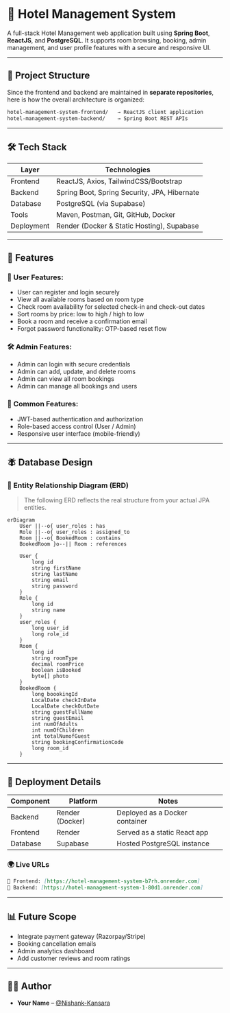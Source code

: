 # 🏨 Hotel Management System

A full-stack Hotel Management web application built using **Spring Boot**, **ReactJS**, and **PostgreSQL**. It supports room browsing, booking, admin management, and user profile features with a secure and responsive UI.

---

## 📁 Project Structure

Since the frontend and backend are maintained in **separate repositories**, here is how the overall architecture is organized:

```bash
hotel-management-system-frontend/   → ReactJS client application
hotel-management-system-backend/    → Spring Boot REST APIs
```

---

## 🛠️ Tech Stack

| Layer      | Technologies                                 |
| ---------- | -------------------------------------------- |
| Frontend   | ReactJS, Axios, TailwindCSS/Bootstrap        |
| Backend    | Spring Boot, Spring Security, JPA, Hibernate |
| Database   | PostgreSQL (via Supabase)                    |
| Tools      | Maven, Postman, Git, GitHub, Docker          |
| Deployment | Render (Docker & Static Hosting), Supabase   |

---

## 🚀 Features

### 👤 User Features:

* User can register and login securely
* View all available rooms based on room type
* Check room availability for selected check-in and check-out dates
* Sort rooms by price: low to high / high to low
* Book a room and receive a confirmation email
* Forgot password functionality: OTP-based reset flow

### 🛠️ Admin Features:

* Admin can login with secure credentials
* Admin can add, update, and delete rooms
* Admin can view all room bookings
* Admin can manage all bookings and users

### 🔐 Common Features:

* JWT-based authentication and authorization
* Role-based access control (User / Admin)
* Responsive user interface (mobile-friendly)

---
## 🪰 Database Design

### 🔗 Entity Relationship Diagram (ERD)

> The following ERD reflects the real structure from your actual JPA entities.

```mermaid
erDiagram
    User ||--o{ user_roles : has
    Role ||--o{ user_roles : assigned_to
    Room ||--o{ BookedRoom : contains
    BookedRoom }o--|| Room : references

    User {
        long id
        string firstName
        string lastName
        string email
        string password
    }
    Role {
        long id
        string name
    }
    user_roles {
        long user_id
        long role_id
    }
    Room {
        long id
        string roomType
        decimal roomPrice
        boolean isBooked
        byte[] photo
    }
    BookedRoom {
        long boookingId
        LocalDate checkInDate
        LocalDate checkOutDate
        string guestFullName
        string guestEmail
        int numOfAdults
        int numOfChildren
        int totalNumofGuest
        string bookingConfirmationCode
        long room_id
    }
```

---

## 🧪 Deployment Details

| Component | Platform        | Notes                          |
| --------- | --------------- | ------------------------------ |
| Backend   | Render (Docker) | Deployed as a Docker container |
| Frontend  | Render          | Served as a static React app   |
| Database  | Supabase        | Hosted PostgreSQL instance     |

### 🌍 Live URLs

```md
🔗 Frontend: [https://hotel-management-system-b7rh.onrender.com]
🔗 Backend: [https://hotel-management-system-1-80d1.onrender.com]
```

---

## 📊 Future Scope

* Integrate payment gateway (Razorpay/Stripe)
* Booking cancellation emails
* Admin analytics dashboard
* Add customer reviews and room ratings

---

## 👨‍💼 Author

* **Your Name** – [@Nishank-Kansara](https://github.com/Nishank-Kansara)
